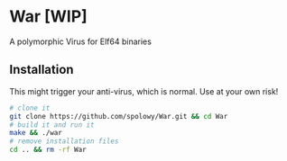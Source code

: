 # War [WIP]

A polymorphic Virus for Elf64 binaries

## Installation

This might trigger your anti-virus, which is normal. Use at your own risk!

```bash
# clone it
git clone https://github.com/spolowy/War.git && cd War
# build it and run it
make && ./war
# remove installation files
cd .. && rm -rf War
```
